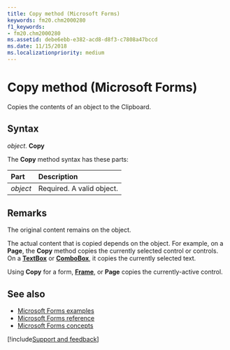 ```yaml
---
title: Copy method (Microsoft Forms)
keywords: fm20.chm2000280
f1_keywords:
- fm20.chm2000280
ms.assetid: debe6ebb-e382-acd8-d8f3-c7808a47bccd
ms.date: 11/15/2018
ms.localizationpriority: medium
---
```



# Copy method (Microsoft Forms)

Copies the contents of an object to the Clipboard.

## Syntax

_object_. **Copy**

The **Copy** method syntax has these parts:

|Part|Description|
|:-----|:-----|
| _object_|Required. A valid object.|

## Remarks

The original content remains on the object.

The actual content that is copied depends on the object. For example, on a **Page**, the **Copy** method copies the currently selected control or controls. On a **[TextBox](textbox-control.md)** or **[ComboBox](combobox-control.md)**, it copies the currently selected text.

Using **Copy** for a form, **[Frame](frame-control.md)**, or **Page** copies the currently-active control.

## See also

- [Microsoft Forms examples](examples-microsoft-forms.md)
- [Microsoft Forms reference](reference-microsoft-forms.md)
- [Microsoft Forms concepts](concepts-microsoft-forms.md)

[!include[Support and feedback](~/includes/feedback-boilerplate.md)]